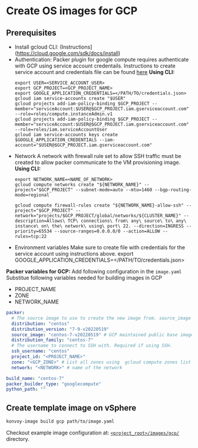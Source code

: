 # Create OS images for GCP


## Prerequisites
- Install gcloud CLI: (Instructions](https://cloud.google.com/sdk/docs/install)
- Authentication:
    Packer plugin for google compute requires authenticate with GCP using service account credentails. Instructions to create service account and credentials file can be found [here](https://www.packer.io/plugins/builders/googlecompute#running-outside-of-google-cloud)
    **Using CLI:**
    ```shell
    export USER=<SERVICE_ACCOUNT_USER>
    export GCP_PROJECT=<GCP_PROJECT_NAME>
    export GOOGLE_APPLICATION_CREDENTIALS=</PATH/TO/credentials.json>
    gcloud iam service-accounts create "$USER"
    gcloud projects add-iam-policy-binding $GCP_PROJECT --member="serviceAccount:$USER@$GCP_PROJECT.iam.gserviceaccount.com" --role=roles/compute.instanceAdmin.v1
    gcloud projects add-iam-policy-binding $GCP_PROJECT --member="serviceAccount:$USER@$GCP_PROJECT.iam.gserviceaccount.com" --role=roles/iam.serviceAccountUser
    gcloud iam service-accounts keys create $GOOGLE_APPLICATION_CREDENTIALS --iam-account="$USER@$GCP_PROJECT.iam.gserviceaccount.com"
    ```
- Network
    A network with firewall rule set to allow SSH traffic must be created to allow packer communicate to the VM provisioning image.
    **Using CLI:**
    ```shell
    export NETWORK_NAME=<NAME_OF_NETWORK>
    gcloud compute networks create "${NETWORK_NAME}" --project="$GCP_PROJECT" --subnet-mode=auto --mtu=1460 --bgp-routing-mode=regional

    gcloud compute firewall-rules create "${NETWORK_NAME}-allow-ssh" --project="$GCP_PROJECT" --network="projects/$GCP_PROJECT/global/networks/${CLUSTER_NAME}" --description=Allows\ TCP\ connections\ from\ any\ source\ to\ any\ instance\ on\ the\ network\ using\ port\ 22. --direction=INGRESS --priority=65534 --source-ranges=0.0.0.0/0 --action=ALLOW --rules=tcp:22
    ```
- Environment variables
Make sure to create file with credentials for the service account using instructions above.
export GOOGLE_APPLICATION_CREDENTIALS=</PATH/TO/credentials.json>

**Packer variables for GCP:**
Add following configuration in the `image.yaml`
Substitue following variables needed for building images in GCP
- PROJECT_NAME
- ZONE
- NETWORK_NAME

```yaml
packer:
  # The source image to use to create the new image from. source_image = `distribution`-`distribution_version`
  distribution: "centos"
  distribution_version: "7-9-v20220519"
  source_image: "centos-7-v20220519" # GCP maintained public base image
  distribution_family: "centos-7"
  # The username to connect to SSH with. Required if using SSH.
  ssh_username: "centos"
  project_id: "<PROJECT_NAME>"
  zone: "<GCP_ZONE>" # List all zones using  gcloud compute zones list
  network: "<NETWORK>" # name of the network

build_name: "centos-7"
packer_builder_type: "googlecompute"
python_path: ""
```

## Create template image on vSphere

```bash
konvoy-image build gcp path/to/image.yaml
```

Checkout example image configuration at: [`<project_root>/images/gcp/`](../../images/gcp) directory.
